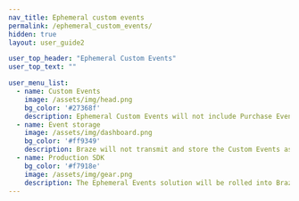 ```yaml
---
nav_title: Ephemeral custom events
permalink: /ephemeral_custom_events/
hidden: true
layout: user_guide2

user_top_header: "Ephemeral Custom Events"
user_top_text: ""

user_menu_list:
  - name: Custom Events
    image: /assets/img/head.png
    bg_color: '#27368f'
    description: Ephemeral Custom Events will not include Purchase Events or Start Session and End Session (as described in the Braze Documentation).
  - name: Event storage
    image: /assets/img/dashboard.png
    bg_color: '#ff9349'
    description: Braze will not transmit and store the Custom Events as Data Points in Braze for up to 12 placements/ event names per SDK Implementation.
  - name: Production SDK
    bg_color: '#f7918e'
    image: /assets/img/gear.png
    description: The Ephemeral Events solution will be rolled into Braze’s production SDKs. This ensures that Customer can use Braze’s production SDKs and will not be out of sync with future features and bug fixes.<br><br>This also ensures that Customer can take advantage of all future SDK updates without the need for any other custom process.
---
```



<!--
---
nav_title: Ephemeral custom events
permalink: /ephemeral_custom_events/
hidden: true
page_type: reference
---

# Ephemeral Custom Events

- Ephemeral Custom Events will not include Purchase Events or Start Session and End Session (as described in the Braze Documentation).
- Braze will not transmit and store the Custom Events as Data Points in Braze for up to 12 placements/ event names per SDK Implementation.
- The Ephemeral Events solution will be rolled into Braze’s production SDKs. This ensures that Customer can use Braze’s production SDKs and will not be out of sync with future features and bug fixes. This also ensures that Customer can take advantage of all future SDK updates without the need for any other custom process.

Please keep this doc available on the docs site with the above permalink until 1/21/2026. This feature was built as a one-off page for a customer. Reach out to Rod Amies with questions, if needed. Kellie Hawks
-->
